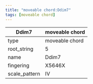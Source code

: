 ```yaml
---
title: "moveable chord:Ddim7"
tags: [moveable chord]
---
```


|Ddim7|moveable chord|
|---|---|
|type|moveable chord|
|root_string|5|
|name|Ddim7|
|fingering|X5646X|
|scale_pattern|IV|


